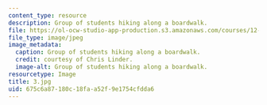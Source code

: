 ```yaml
---
content_type: resource
description: Group of students hiking along a boardwalk.
file: https://ol-ocw-studio-app-production.s3.amazonaws.com/courses/12-753-geodynamics-seminar-spring-2006/675c6a87180c18faa52f9e1754cfdda6_3.jpg
file_type: image/jpeg
image_metadata:
  caption: Group of students hiking along a boardwalk.
  credit: courtesy of Chris Linder.
  image-alt: Group of students hiking along a boardwalk.
resourcetype: Image
title: 3.jpg
uid: 675c6a87-180c-18fa-a52f-9e1754cfdda6
---
```

